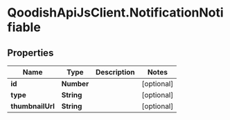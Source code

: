 # QoodishApiJsClient.NotificationNotifiable

## Properties

Name | Type | Description | Notes
------------ | ------------- | ------------- | -------------
**id** | **Number** |  | [optional] 
**type** | **String** |  | [optional] 
**thumbnailUrl** | **String** |  | [optional] 


